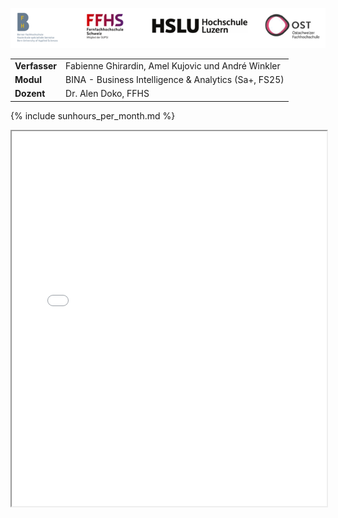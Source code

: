 
![FH Logos](images/FH_Logos.png)

<div class="table-name-value">

| | |
| --- | --- |
| **Verfasser** | Fabienne Ghirardin, Amel Kujovic und André Winkler |
| **Modul** | BINA - Business Intelligence & Analytics (Sa+, FS25) |
| **Dozent** | Dr. Alen Doko, FFHS |

</div>

{% include sunhours_per_month.md %}


<iframe src="sunhours_per_month.html" width="100%" height="600"></iframe>
